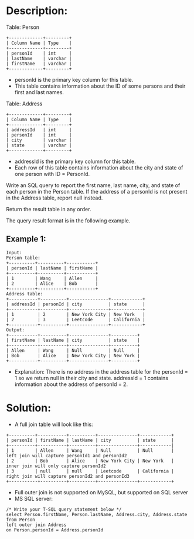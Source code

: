 # Description:
Table: Person
```
+-------------+---------+
| Column Name | Type    |
+-------------+---------+
| personId    | int     |
| lastName    | varchar |
| firstName   | varchar |
+-------------+---------+
```
* personId is the primary key column for this table.
* This table contains information about the ID of some persons and their first and last names.
 

Table: Address
```
+-------------+---------+
| Column Name | Type    |
+-------------+---------+
| addressId   | int     |
| personId    | int     |
| city        | varchar |
| state       | varchar |
+-------------+---------+
```
* addressId is the primary key column for this table.
* Each row of this table contains information about the city and state of one person with ID = PersonId.
 

Write an SQL query to report the first name, last name, city, and state of each person in the Person table. If the address of a personId is not present in the Address table, report null instead.

Return the result table in any order.

The query result format is in the following example.


## Example 1:
```
Input: 
Person table:
+----------+----------+-----------+
| personId | lastName | firstName |
+----------+----------+-----------+
| 1        | Wang     | Allen     |
| 2        | Alice    | Bob       |
+----------+----------+-----------+
Address table:
+-----------+----------+---------------+------------+
| addressId | personId | city          | state      |
+-----------+----------+---------------+------------+
| 1         | 2        | New York City | New York   |
| 2         | 3        | Leetcode      | California |
+-----------+----------+---------------+------------+
Output: 
+-----------+----------+---------------+----------+
| firstName | lastName | city          | state    |
+-----------+----------+---------------+----------+
| Allen     | Wang     | Null          | Null     |
| Bob       | Alice    | New York City | New York |
+-----------+----------+---------------+----------+
```
* Explanation: 
There is no address in the address table for the personId = 1 so we return null in their city and state.
addressId = 1 contains information about the address of personId = 2.

# Solution: 
* A full join table will look like this: 
```
+----------+-----------+----------+---------------+------------+
| personId | firstName | lastName | city          | state      |
+----------+-----------+----------+---------------+------------|
| 1        | Allen     | Wang     | Null          | Null       |       left join will capture personId1 and personId2
| 2        | Bob       | Alice    | New York City | New York   |       inner join will only capture personId2
| 3        | null      | null     | Leetcode      | California |       right join will capture personId2 and personId3
+-----------+----------+----------+---------------+------------+
```
* Full outer join is not supported on MySQL, but supported on SQL server
* MS SQL server:
```
/* Write your T-SQL query statement below */
select Person.firstName, Person.lastName, Address.city, Address.state
from Person
left outer join Address
on Person.personId = Address.personId
```

